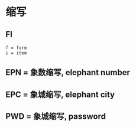 # 缩写

## FI
    f = form
    i = item

## EPN = 象数缩写, elephant number
## EPC = 象城缩写, elephant city
## PWD = 象城缩写, password


